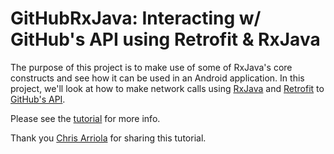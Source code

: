 # GitHubRxJava: Interacting w/ GitHub's API using Retrofit & RxJava

The purpose of this project is to make use of some of RxJava's core constructs and see how it can be used in an Android application. In this project, we'll look at how to make network calls using [RxJava](https://github.com/ReactiveX/RxJava) and [Retrofit](http://square.github.io/retrofit/) to [GitHub's API](https://developer.github.com/v3/).

Please see the [tutorial](https://github.com/arriolac/GitHubRxJava/wiki/Tutorial) for more info.

Thank you [Chris Arriola](https://github.com/arriolac) for sharing this tutorial.
